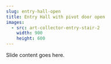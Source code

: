 ```yaml
---
slug: entry-hall-open
title: Entry Hall with pivot door open
images:
  - src: art-collector-entry-stair-2
    width: 900
    height: 600
---
```

Slide content goes here.
